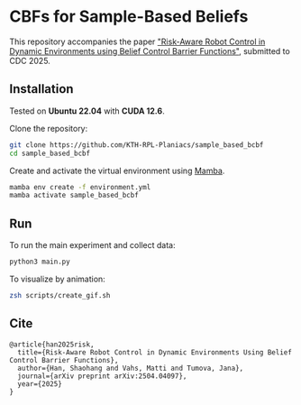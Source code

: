 # CBFs for Sample-Based Beliefs

This repository accompanies the paper ["Risk-Aware Robot Control in Dynamic Environments using Belief Control Barrier Functions"](https://arxiv.org/abs/2504.04097), submitted to CDC 2025.

## Installation

Tested on **Ubuntu 22.04** with **CUDA 12.6**.

Clone the repository:

```zsh
git clone https://github.com/KTH-RPL-Planiacs/sample_based_bcbf
cd sample_based_bcbf
```

Create and activate the virtual environment using [Mamba](https://mamba.readthedocs.io/en/latest/index.html).
```zsh
mamba env create -f environment.yml
mamba activate sample_based_bcbf
```

## Run
To run the main experiment and collect data:
```zsh
python3 main.py 
```
To visualize by animation:

```zsh
zsh scripts/create_gif.sh
```

## Cite
```
@article{han2025risk,
  title={Risk-Aware Robot Control in Dynamic Environments Using Belief Control Barrier Functions},
  author={Han, Shaohang and Vahs, Matti and Tumova, Jana},
  journal={arXiv preprint arXiv:2504.04097},
  year={2025}
}
```
